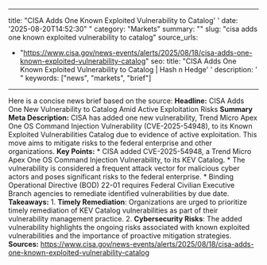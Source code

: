 ﻿---

title: "CISA Adds One Known Exploited Vulnerability to Catalog''
date: '2025-08-20T14:52:30""
category: "Markets"
summary: ""
slug: "cisa adds one known exploited vulnerability to catalog"
source_urls:
  - "https://www.cisa.gov/news-events/alerts/2025/08/18/cisa-adds-one-known-exploited-vulnerability-catalog"
seo:
  title: "CISA Adds One Known Exploited Vulnerability to Catalog | Hash n Hedge''
  description: '"
  keywords: ["news", "markets", "brief"]

---
Here is a concise news brief based on the source:  **Headline:** CISA Adds One New Vulnerability to Catalog Amid Active Exploitation Risks  **Summary Meta Description:** CISA has added one new vulnerability, Trend Micro Apex One OS Command Injection Vulnerability (CVE-2025-54948), to its Known Exploited Vulnerabilities Catalog due to evidence of active exploitation. This move aims to mitigate risks to the federal enterprise and other organizations.  **Key Points:**  * CISA added CVE-2025-54948, a Trend Micro Apex One OS Command Injection Vulnerability, to its KEV Catalog. * The vulnerability is considered a frequent attack vector for malicious cyber actors and poses significant risks to the federal enterprise. * Binding Operational Directive (BOD) 22-01 requires Federal Civilian Executive Branch agencies to remediate identified vulnerabilities by due date.  **Takeaways:**  1. **Timely Remediation**: Organizations are urged to prioritize timely remediation of KEV Catalog vulnerabilities as part of their vulnerability management practice. 2. **Cybersecurity Risks**: The added vulnerability highlights the ongoing risks associated with known exploited vulnerabilities and the importance of proactive mitigation strategies.  **Sources:** https://www.cisa.gov/news-events/alerts/2025/08/18/cisa-adds-one-known-exploited-vulnerability-catalog 
